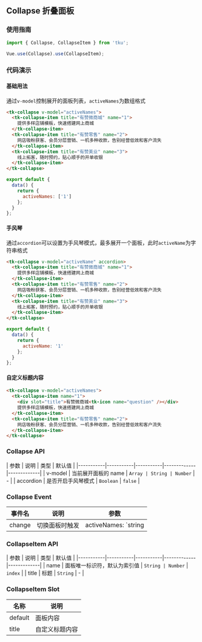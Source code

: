 ## Collapse 折叠面板

### 使用指南
``` javascript
import { Collapse, CollapseItem } from 'tku';

Vue.use(Collapse).use(CollapseItem);
```

### 代码演示

#### 基础用法
通过`v-model`控制展开的面板列表，`activeNames`为数组格式

```html
<tk-collapse v-model="activeNames">
  <tk-collapse-item title="有赞微商城" name="1">
    提供多样店铺模板，快速搭建网上商城
  </tk-collapse-item>
  <tk-collapse-item title="有赞零售" name="2">
    网店吸粉获客、会员分层营销、一机多种收款，告别经营低效和客户流失
  </tk-collapse-item>
  <tk-collapse-item title="有赞美业" name="3">
    线上拓客，随时预约，贴心顺手的开单收银
  </tk-collapse-item>
</tk-collapse>
```

``` javascript
export default {
  data() {
    return {
      activeNames: ['1']
    };
  }
};
```

#### 手风琴
通过`accordion`可以设置为手风琴模式，最多展开一个面板，此时`activeName`为字符串格式

```html
<tk-collapse v-model="activeName" accordion>
  <tk-collapse-item title="有赞微商城" name="1">
    提供多样店铺模板，快速搭建网上商城
  </tk-collapse-item>
  <tk-collapse-item title="有赞零售" name="2">
    网店吸粉获客、会员分层营销、一机多种收款，告别经营低效和客户流失
  </tk-collapse-item>
  <tk-collapse-item title="有赞美业" name="3">
    线上拓客，随时预约，贴心顺手的开单收银
  </tk-collapse-item>
</tk-collapse>
```

``` javascript
export default {
  data() {
    return {
      activeName: '1'
    };
  }
};
```

#### 自定义标题内容

```html
<tk-collapse v-model="activeNames">
  <tk-collapse-item name="1">
    <div slot="title">有赞微商城<tk-icon name="question" /></div>
    提供多样店铺模板，快速搭建网上商城
  </tk-collapse-item>
  <tk-collapse-item title="有赞零售" name="2">
    网店吸粉获客、会员分层营销、一机多种收款，告别经营低效和客户流失
  </tk-collapse-item>
</tk-collapse>
```



### Collapse API

| 参数 | 说明 | 类型 | 默认值 |
|-----------|-----------|-----------|-------------|-------------|
| v-model | 当前展开面板的 name | `Array | String | Number` | - |
| accordion | 是否开启手风琴模式 | `Boolean` | `false` |

### Collapse Event

| 事件名 | 说明 | 参数 |
|-----------|-----------|-----------|
| change | 切换面板时触发 | activeNames: `string | array` |

### CollapseItem API

| 参数 | 说明 | 类型 | 默认值 |
|-----------|-----------|-----------|-------------|-------------|
| name | 面板唯一标识符，默认为索引值 | `String | Number` | `index` |
| title | 标题 | `String` | - |


### CollapseItem Slot

| 名称 | 说明 |
|-----------|-----------|
| default | 面板内容 |
| title | 自定义标题内容 |
